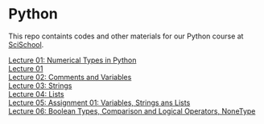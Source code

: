 # Python
This repo containts codes and other materials for our Python course at [SciSchool](https://scischool.ir/).

[Lecture 01: Numerical Types in Python](https://github.com/javadebadi/python-course/blob/master/Lecture-01-numerical-types-in-python.ipynb)              
<a href="./Lecture-01-numerical-types-in-python.html">Lecture 01</a>          
[Lecture 02: Comments and Variables](https://github.com/javadebadi/python-course/blob/master/Lecture-02-comments-variables.ipynb)             
[Lecture 03: Strings](https://github.com/javadebadi/python-course/blob/master/Lecture-03-strings.ipynb)            
[Lecture 04: Lists](https://github.com/javadebadi/python-course/blob/master/Lecture-04-lists.ipynb)             
[Lecture 05: Assignment 01: Variables, Strings ans Lists](https://github.com/javadebadi/python-course/blob/master/Lecture-05-Assignment-01.ipynb)             
[Lecture 06: Boolean Types, Comparison and Logical Operators, NoneType](https://github.com/javadebadi/python-course/blob/master/Lecture-06-boolean-types-and-comparison-logical-operators.ipynb)            


